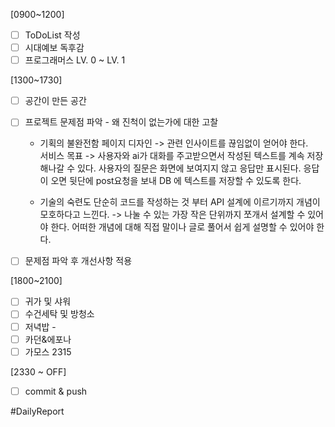 
[0900~1200] 
- [ ] ToDoList 작성
- [ ] 시대예보 독후감
- [ ] 프로그래머스  LV. 0 ~ LV. 1

[1300~1730]
- [ ] 공간이 만든 공간
- [ ] 프로젝트 문제점 파악 - 왜 진척이 없는가에 대한 고찰
	* 기획의 불완전함 
		페이지 디자인 -> 관련 인사이트를 끊임없이 얻어야 한다.  
		서비스 목표 -> 사용자와 ai가 대화를 주고받으면서 작성된 텍스트를 계속 저장해나갈 수 있다. 사용자의 질문은 화면에 보여지지 않고 응답만 표시된다. 응답이 오면 뒷단에 post요청을 보내 DB 에 텍스트를 저장할 수 있도록 한다. 
		
	* 기술의 숙련도 
		단순히 코드를 작성하는 것 부터 API 설계에 이르기까지 개념이 모호하다고 느낀다. -> 나눌 수 있는 가장 작은 단위까지 쪼개서 설계할 수 있어야 한다. 어떠한 개념에 대해 직접 말이나 글로 풀어서 쉽게 설명할 수 있어야 한다. 
		
- [ ] 문제점 파악 후 개선사항 적용 

[1800~2100]
- [ ] 귀가 및 샤워
- [ ] 수건세탁 및 방청소 
- [ ] 저녁밥 - 
- [ ] 카던&에포나 
- [ ] 가모스 2315

[2330 ~ OFF] 
- [ ] commit & push 




#DailyReport 